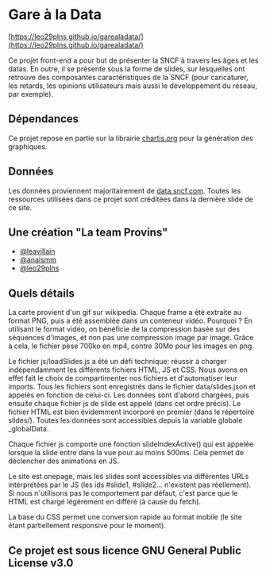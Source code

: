 # Gare à la Data
[https://leo29plns.github.io/garealadata/](https://leo29plns.github.io/garealadata/)

Ce projet front-end a pour but de présenter la SNCF à travers les âges et les datas. En outre, il se présente sous la forme de slides, sur lesquelles ont retrouve des composantes caractéristiques de la SNCF (pour caricaturer, les retards, les opinions utilisateurs mais aussi le développement du réseau, par exemple).

## Dépendances
Ce projet repose en partie sur la librairie [chartjs.org](https://www.chartjs.org/) pour la génération des graphiques.

## Données
Les données proviennent majoritairement de [data.sncf.com](https://data.sncf.com/). Toutes les ressources utilisées dans ce projet sont créditées dans la dernière slide de ce site.

## Une création "La team Provins"
- [@leavillain](https://github.com/anaismm)
- [@anaismm](https://github.com/leavillain)
- [@leo29plns](https://github.com/leo29plns)

## Quels détails
La carte provient d'un gif sur wikipedia. Chaque frame a été extraite au format PNG, puis a été assemblée dans un conteneur vidéo. Pourquoi ? En utilisant le format vidéo, on bénéficie de la compression basée sur des séquences d'images, et non pas une compression image par image. Grâce à cela, le fichier pèse 700ko en mp4, contre 30Mo pour les images en png.

Le fichier js/loadSlides.js a été un défi technique: réussir à charger indépendamment les différents fichiers HTML, JS et CSS. Nous avons en effet fait le choix de compartimenter nos fichiers et d'automatiser leur imports. Tous les fichiers sont enregistrés dans le fichier data/slides.json et appelés en fonction de celui-ci. Les données sont d'abord chargées, puis ensuite chaque fichier js de slide est appelé (dans cet ordre précis). Le fichier HTML est bien évidemment incorporé en premier (dans le répertoire slides/). Toutes les données sont accessibles depuis la variable globale _globalData.

Chaque fichier js comporte une fonction slideIndexActive() qui est appelée lorsque la slide entre dans la vue pour au moins 500ms. Cela permet de déclencher des animations en JS.

Le site est onepage, mais les slides sont accessibles via différentes URLs interprétées par le JS (les ids #slide1, #slide2... n'existent pas réellement). Si nous n'utilisons pas le comportement par défaut, c'est parce que le HTML est chargé légèrement en différé (à cause du fetch).

La base du CSS permet une conversion rapide au format mobile (le site étant partiellement responsive pour le moment).

## Ce projet est sous licence GNU General Public License v3.0


